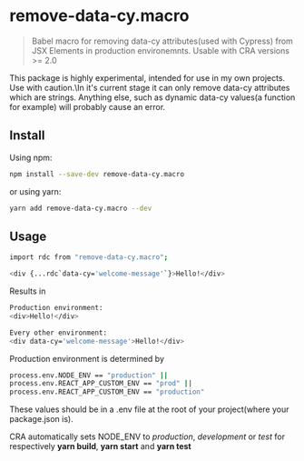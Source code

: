 # remove-data-cy.macro

> Babel macro for removing data-cy attributes(used with Cypress) from JSX Elements in production environemnts.
> Usable with CRA versions >= 2.0

This package is highly experimental, intended for use in my own projects.\
Use with caution.\In it's current stage it can only remove data-cy attributes which are strings.
Anything else, such as dynamic data-cy values(a function for example) will probably cause an error.

## Install

Using npm:

```sh
npm install --save-dev remove-data-cy.macro
```

or using yarn:

```sh
yarn add remove-data-cy.macro --dev
```

## Usage

```sh
import rdc from "remove-data-cy.macro";

<div {...rdc`data-cy='welcome-message'`}>Hello!</div>
```

Results in

```sh
Production environment:
<div>Hello!</div>

Every other environment:
<div data-cy='welcome-message'>Hello!</div>
```

Production environment is determined by

```sh
process.env.NODE_ENV == "production" ||
process.env.REACT_APP_CUSTOM_ENV == "prod" ||
process.env.REACT_APP_CUSTOM_ENV == "production"
```

These values should be in a .env file at the root of your project(where your package.json is).

CRA automatically sets NODE_ENV to *production*, *development* or *test* for respectively **yarn build**, **yarn start** and **yarn test**

